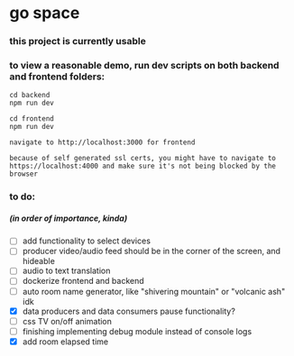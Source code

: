 # go space

### this project is currently usable
### to view a reasonable demo, run dev scripts on both backend and frontend folders:

```
cd backend
npm run dev

cd frontend 
npm run dev

navigate to http://localhost:3000 for frontend

because of self generated ssl certs, you might have to navigate to https://localhost:4000 and make sure it's not being blocked by the browser
```

### to do: 
##### (in order of importance, kinda)
- [ ] add functionality to select devices
- [ ] producer video/audio feed should be in the corner of the screen, and hideable
- [ ] audio to text translation 
- [ ] dockerize frontend and backend
- [ ] auto room name generator, like "shivering mountain" or "volcanic ash" idk
- [X] data producers and data consumers pause functionality?
- [ ] css TV on/off animation
- [ ] finishing implementing debug module instead of console logs
- [X] add room elapsed time
